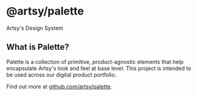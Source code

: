 # @artsy/palette

Artsy's Design System

## What is Palette?

Palette is a collection of primitive, product-agnostic elements that help encapsulate Artsy's look and feel at base level. This project is intended to be used across our digital product portfolio.

Find out more at [github.com/artsy/palette](https://github.com/artsy/palette).
